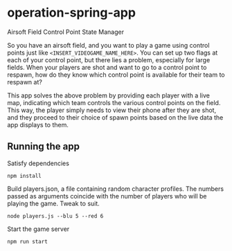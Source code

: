 # operation-spring-app


Airsoft Field Control Point State Manager


So you have an airsoft field, and you want to play a game using control points just like `<INSERT_VIDEOGAME_NAME_HERE>`. You can set up two flags at each of your control point, but there lies a problem, especially for large fields. When your players are shot and want to go to a control point to respawn, how do they know which control point is available for their team to respawn at?

This app solves the above problem by providing each player with a live map, indicating which team controls the various control points on the field. This way, the player simply needs to view their phone after they are shot, and they proceed to their choice of spawn points based on the live data the app displays to them.


## Running the app

Satisfy dependencies

    npm install

Build players.json, a file containing random character profiles. The numbers passed as arguments coincide with the number of players who will be playing the game. Tweak to suit.

    node players.js --blu 5 --red 6

Start the game server

    npm run start
